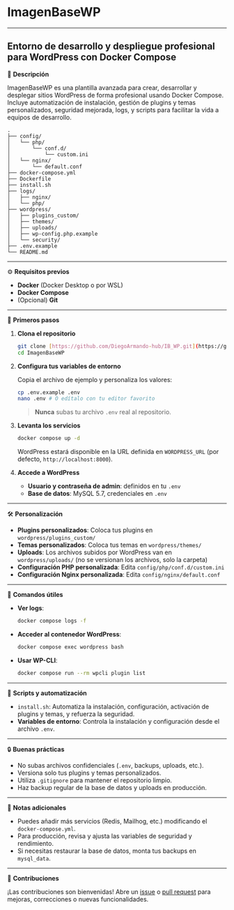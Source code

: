 # ImagenBaseWP

---

## Entorno de desarrollo y despliegue profesional para WordPress con Docker Compose

🚀 **Descripción**

ImagenBaseWP es una plantilla avanzada para crear, desarrollar y desplegar sitios WordPress de forma profesional usando Docker Compose. Incluye automatización de instalación, gestión de plugins y temas personalizados, seguridad mejorada, logs, y scripts para facilitar la vida a equipos de desarrollo.

```
.
├── config/
│   └── php/
│       └── conf.d/
│           └── custom.ini
│   └── nginx/
│       └── default.conf
├── docker-compose.yml
├── Dockerfile
├── install.sh
├── logs/
│   ├── nginx/
│   └── php/
├── wordpress/
│   ├── plugins_custom/
│   ├── themes/
│   ├── uploads/
│   ├── wp-config.php.example
│   └── security/
├── .env.example
└── README.md

```

---

⚙️ **Requisitos previos**

* **Docker** (Docker Desktop o por  WSL)
* **Docker Compose**
* (Opcional) **Git**

---

🚦 **Primeros pasos**

1.  **Clona el repositorio**

    ```bash
    git clone [https://github.com/DiegoArmando-hub/IB_WP.git](https://github.com/DiegoArmando-hub/IB_WP.git)
    cd ImagenBaseWP
    ```

2.  **Configura tus variables de entorno**

    Copia el archivo de ejemplo y personaliza los valores:

    ```bash
    cp .env.example .env
    nano .env # O edítalo con tu editor favorito
    ```

    > **Nunca** subas tu archivo `.env` real al repositorio.

3.  **Levanta los servicios**

    ```bash
    docker compose up -d
    ```

    WordPress estará disponible en la URL definida en `WORDPRESS_URL` (por defecto, `http://localhost:8000`).

4.  **Accede a WordPress**

    * **Usuario y contraseña de admin**: definidos en tu `.env`
    * **Base de datos**: MySQL 5.7, credenciales en `.env`

---

🛠️ **Personalización**

* **Plugins personalizados**: Coloca tus plugins en `wordpress/plugins_custom/`
* **Temas personalizados**: Coloca tus temas en `wordpress/themes/`
* **Uploads**: Los archivos subidos por WordPress van en `wordpress/uploads/` (no se versionan los archivos, solo la carpeta)
* **Configuración PHP personalizada**: Edita `config/php/conf.d/custom.ini`
* **Configuración Nginx personalizada**: Edita `config/nginx/default.conf`

---

🔄 **Comandos útiles**

* **Ver logs**:

    ```bash
    docker compose logs -f
    ```

* **Acceder al contenedor WordPress**:

    ```bash
    docker compose exec wordpress bash
    ```

* **Usar WP-CLI**:

    ```bash
    docker compose run --rm wpcli plugin list
    ```

---

🧩 **Scripts y automatización**

* `install.sh`: Automatiza la instalación, configuración, activación de plugins y temas, y refuerza la seguridad.
* **Variables de entorno**: Controla la instalación y configuración desde el archivo `.env`.

---

🔒 **Buenas prácticas**

* No subas archivos confidenciales (`.env`, backups, uploads, etc.).
* Versiona solo tus plugins y temas personalizados.
* Utiliza `.gitignore` para mantener el repositorio limpio.
* Haz backup regular de la base de datos y uploads en producción.

---

📝 **Notas adicionales**

* Puedes añadir más servicios (Redis, Mailhog, etc.) modificando el `docker-compose.yml`.
* Para producción, revisa y ajusta las variables de seguridad y rendimiento.
* Si necesitas restaurar la base de datos, monta tus backups en `mysql_data`.

---

🤝 **Contribuciones**

¡Las contribuciones son bienvenidas! Abre un [issue](https://github.com/DiegoArmando-hub/IB_WP/issues) o [pull request](https://github.com/DiegoArmando-hub/ImagenBaseWP/pulls) para mejoras, correcciones o nuevas funcionalidades.

